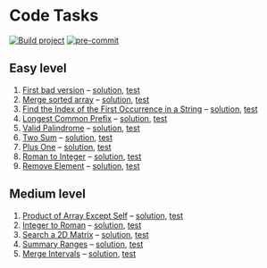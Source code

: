 # Code Tasks

[![Build project](https://github.com/IT-Enduro/code-tasks/actions/workflows/build.yml/badge.svg?branch=master)](https://github.com/IT-Enduro/code-tasks/actions/workflows/build.yml)
[![pre-commit](https://img.shields.io/badge/pre--commit-enabled-brightgreen?logo=pre-commit)](https://github.com/pre-commit/pre-commit)

## Easy level

1. [First bad version](https://leetcode.com/problems/first-bad-version/) – [solution](src/main/kotlin/ru/romanow/FirstBadVersion.kt), [test](src/test/kotlin/ru/romanow/FirstBadVersionTest.kt)
2. [Merge sorted array](https://leetcode.com/problems/merge-sorted-array/) – [solution](src/main/kotlin/ru/romanow/MergeSortedArrays.kt), [test](src/test/kotlin/ru/romanow/MergeSortedArraysTest.kt)
3. [Find the Index of the First Occurrence in a String](https://leetcode.com/problems/find-the-index-of-the-first-occurrence-in-a-string/) – [solution](src/main/kotlin/ru/romanow/FirstOccurrenceInAString.kt), [test](src/test/kotlin/ru/romanow/FirstOccurrenceInAStringTest.kt)
4. [Longest Common Prefix](https://leetcode.com/problems/longest-common-prefix/) – [solution](src/main/kotlin/ru/romanow/LongestCommonPrefix.kt), [test](src/test/kotlin/ru/romanow/LongestCommonPrefixTest.kt)
5. [Valid Palindrome](https://leetcode.com/problems/valid-palindrome/) – [solution](src/main/kotlin/ru/romanow/ValidPalindrome.kt), [test](src/test/kotlin/ru/romanow/ValidPalindromeTest.kt)
6. [Two Sum](https://leetcode.com/problems/two-sum/) – [solution](src/main/kotlin/ru/romanow/TwoSum.kt), [test](src/test/kotlin/ru/romanow/TwoSumTest.kt)
7. [Plus One](https://leetcode.com/problems/plus-one/) – [solution](src/main/kotlin/ru/romanow/PlusOne.kt), [test](src/test/kotlin/ru/romanow/PlusOneTest.kt)
8. [Roman to Integer](https://leetcode.com/problems/roman-to-integer/) – [solution](src/main/kotlin/ru/romanow/RomanToInteger.kt), [test](src/test/kotlin/ru/romanow/RomanToIntegerTest.kt)
9. [Remove Element](https://leetcode.com/problems/remove-element/) – [solution](src/main/kotlin/ru/romanow/RemoveElement.kt), [test](src/test/kotlin/ru/romanow/RemoveElementTest.kt)

## Medium level

1. [Product of Array Except Self](https://leetcode.com/problems/product-of-array-except-self/) – [solution](src/main/kotlin/ru/romanow/ProductOfArrayExceptSelf.kt), [test](src/test/kotlin/ru/romanow/ProductOfArrayExceptSelfTest.kt)
2. [Integer to Roman](https://leetcode.com/problems/integer-to-roman/) – [solution](src/main/kotlin/ru/romanow/IntegerToRoman.kt), [test](src/test/kotlin/ru/romanow/IntegerToRomanTest.kt)
3. [Search a 2D Matrix](https://leetcode.com/problems/search-a-2d-matrix/) – [solution](src/main/kotlin/ru/romanow/SearchIn2dMatrix.kt), [test](src/test/kotlin/ru/romanow/SearchIn2dMatrixTest.kt)
4. [Summary Ranges](https://leetcode.com/problems/summary-ranges/) – [solution](src/main/kotlin/ru/romanow/SummaryRanges.kt), [test](src/test/kotlin/ru/romanow/SummaryRangesTest.kt)
5. [Merge Intervals](https://leetcode.com/problems/merge-intervals/) – [solution](src/main/kotlin/ru/romanow/MergeIntervals.kt), [test](src/test/kotlin/ru/romanow/MergeIntervalsTest.kt)
